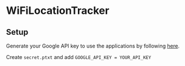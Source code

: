 # WiFiLocationTracker

## Setup

Generate your Google API key to use the applications by following [here](https://developers.google.com/maps/documentation/geolocation/get-api-key).

Create `secret.ptxt` and add `GOOGLE_API_KEY = YOUR_API_KEY`
